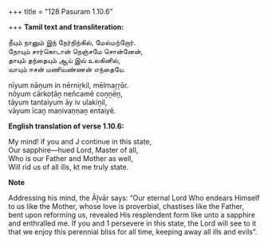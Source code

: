 +++
title = "128 Pasuram 1.10.6"

+++
**Tamil text and transliteration:**

நீயும் நானும் இந் நேர்நிற்கில், மேல்மற்றோர்.  
நோயும் சார்கொடான் நெஞ்சமே சொன்னேன்,  
தாயும் தந்தையும் ஆய் இவ் உலகினில்,  
வாயும் ஈசன் மணிவண்ணன் எந்தையே.

nīyum nāṉum in nērniṟkil, mēlmaṟṟōr.  
nōyum cārkoṭāṉ neñcamē coṉṉēṉ,  
tāyum tantaiyum āy iv ulakiṉil,  
vāyum īcaṉ maṇivaṇṇaṉ entaiyē.

**English translation of verse 1.10.6:**

My mind! if you and J continue in this state,  
Our sapphire—hued Lord, Master of all,  
Who is our Father and Mother as well,  
Will rid us of all ills, kt me truly state.

**Note**

Addressing his mind, the Āḻvār says: “Our eternal Lord Who endears Himself to us like the Mother, whose love is proverbial, chastises like the Father, bent upon reforming us, revealed His resplendent form like unto a sapphire and enthralled me. If you and 1 persevere in this state, the Lord will see to it that we enjoy this perennial bliss for all time, keeping away all ills and evils”.



